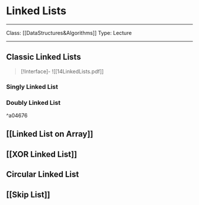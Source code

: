 # Linked Lists
___
Class: [[DataStructures&Algorithms]]
Type: Lecture
___
## Classic Linked Lists
>[!Interface]-
![[14LinkedLists.pdf]] 
### Singly Linked List
### Doubly Linked List

^a04676

## [[Linked List on Array]]
## [[XOR Linked List]]

## Circular Linked List
## [[Skip List]]

